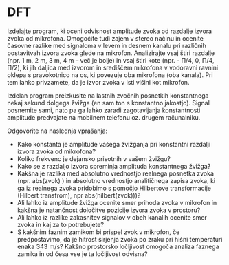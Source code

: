 # DFT

Izdelajte program, ki oceni odvisnost amplitude zvoka od razdalje izvora zvoka od mikrofona. Omogočite tudi zajem v stereo načinu in ocenite  časovne razlike med signaloma v levem in desnem kanalu pri različnih postavitvah izvora zvoka glede na mikrofon. Analizirajte vsaj štiri razdalje (npr. 1 m, 2 m, 3 m, 4 m – več je bolje) in vsaj štiri kote (npr. - Π/4, 0, Π/4, Π/2), ki jih daljica med izvorom in središčem mikrofona v vodoravni ravnini oklepa s pravokotnico na os, ki povezuje oba mikrofona (oba kanala). Pri tem lahko privzamete, da je izvor zvoka v isti višini kot mikrofon. 

Izdelan program preizkusite na lastnih zvočnih posnetkih konstantnega nekaj sekund dolgega žvižga (en sam ton s konstantno jakostjo). Signal posnemite sami, nato pa ga lahko zaradi zagotavljanja konstantnosti amplitude predvajate na mobilnem telefonu oz. drugem računalniku.  

Odgovorite na naslednja vprašanja:
 + Kako konstanta je amplitude vašega žvižganja pri konstantni razdalji izvora zvoka od mikrofona?
 + Koliko frekvenc je dejansko prisotnih v vašem žvižgu?
 + Kako se z razdaljo izvora spreminja amplituda konstantnega žvižga?
 + Kakšna je razlika med absolutno vrednostjo realnega posnetka zvoka (npr. abs(zvok) ) in absolutno vrednostjo analitičnega zapisa zvoka, ki ga iz realnega zvoka pridobimo s pomočjo Hilbertove transformacije (Hilbert transfrom), npr  abs(hilbert(zvok)))?
 + Ali lahko iz amplitude žvižga ocenite smer prihoda zvoka v mikrofon in kakšna je natančnost določitve pozicije izvora zvoka v prostoru?
 + Ali lahko iz razlike zakasnitev signalov v obeh kanalih ocenite smer zvoka in kaj za to potrebujete?
 + S kakšnim faznim zamikom bi prispel zvok v mikrofon, če predpostavimo, da je hitrost širjenja zvoka po zraku pri hišni temperaturi enaka 343 m/s? Kakšno prostorsko ločljivost omogoča analiza faznega zamika in od česa vse je ta ločljivost odvisna?